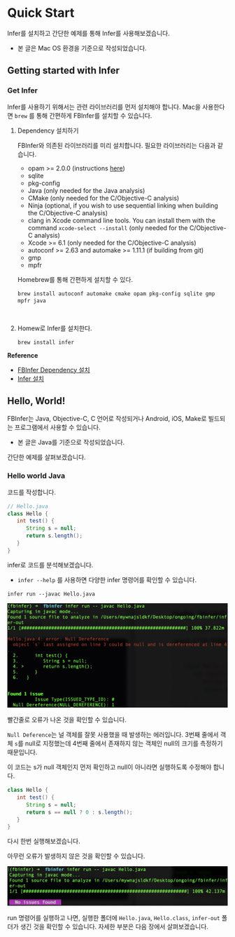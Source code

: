 # Quick Start

Infer를 설치하고 간단한 예제를 통해 Infer를 사용해보겠습니다.

- 본 글은 Mac OS 환경을 기준으로 작성되었습니다.

## Getting started with Infer 

### Get Infer

Infer를 사용하기 위해서는 관련 라이브러리를 먼저 설치해야 합니다. Mac을 사용한다면 `brew` 를 통해 간편하게 FBInfer를 설치할 수 있습니다.

1. Dependency 설치하기

   FBInfer와 의존된 라이브러리를 미리 설치합니다. 필요한 라이브러리는 다음과 같습니다.

   - opam >= 2.0.0 (instructions [here](https://opam.ocaml.org/doc/Install.html#OSX))
   - sqlite
   - pkg-config
   - Java (only needed for the Java analysis)
   - CMake (only needed for the C/Objective-C analysis)
   - Ninja (optional, if you wish to use sequential linking when building the C/Objective-C analysis)
   - clang in Xcode command line tools. You can install them with the command `xcode-select --install` (only needed for the C/Objective-C analysis)
   - Xcode >= 6.1 (only needed for the C/Objective-C analysis)
   - autoconf >= 2.63 and automake >= 1.11.1 (if building from git)
   - gmp
   - mpfr

   Homebrew를 통해 간편하게 설치할 수 있다.

   ```shell
   brew install autoconf automake cmake opam pkg-config sqlite gmp mpfr java
   ```

​		

2. Homew로 Infer를 설치한다.

   ```shell
   brew install infer
   ```



**Reference**

- [FBInfer Dependency 설치](https://github.com/facebook/infer/blob/main/INSTALL.md)
- [Infer 설치](https://github.com/facebook/infer/blob/main/INSTALL.md)



## Hello, World!

FBInfer는 Java, Objective-C, C 언어로 작성되거나 Android, iOS, Make로 빌드되는 프로그램에서 사용할 수 있습니다.

- 본 글은 Java를 기준으로 작성되었습니다.

간단한 예제를 살펴보겠습니다. 

### Hello world Java

코드를 작성합니다.

```java
// Hello.java
class Hello {
   int test() {
      String s = null;
      return s.length();
   }
}
```

infer로 코드를 분석해보겠습니다.

- `infer --help` 를 사용하면 다양한 infer 명령어를 확인할 수 있습니다.

```shell
infer run --javac Hello.java
```

<img src="../image/helloworld-java.png" alt="helloworld-java" style="zoom:50%;" />

빨간줄로 오류가 나온 것을 확인할 수 있습니다.

`Null Deference`는 널 객체를 잘못 사용했을 때 발생하는 에러입니다. 3번째 줄에서 객체 `s`를 null로 지정했는데 4번째 줄에서 존재하지 않는 객체인 null의 크기를 측정하기 때문입니다.

이 코드는 s가 null 객체인지 먼저 확인하고 null이 아니라면 실행하도록 수정해야 합니다.

```java
class Hello {
   int test() {
      String s = null;
      return s == null ? 0 : s.length();
   }
}
```

다시 한번 실행해보겠습니다.

아무런 오류가 발생하지 않은 것을 확인할 수 있습니다.

<img src="../image/helloworld-java2.png" alt="helloworld-java2" style="zoom:50%;" />

run 명령어를 실행하고 나면, 실행한 폴더에 `Hello.java`, `Hello.class`, `infer-out` 폴더가 생긴 것을 확인할 수 있습니다. 자세한 부분은 다음 장에서 살펴보겠습니다.